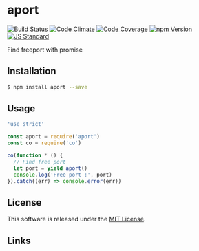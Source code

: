 aport
==========

<!---
This file is generated by ape-tmpl. Do not update manually.
--->

<!-- Badge Start -->
<a name="badges"></a>

[![Build Status][bd_travis_shield_url]][bd_travis_url]
[![Code Climate][bd_codeclimate_shield_url]][bd_codeclimate_url]
[![Code Coverage][bd_codeclimate_coverage_shield_url]][bd_codeclimate_url]
[![npm Version][bd_npm_shield_url]][bd_npm_url]
[![JS Standard][bd_standard_shield_url]][bd_standard_url]

[bd_repo_url]: https://github.com/okunishinishi/node-aport
[bd_travis_url]: http://travis-ci.org/okunishinishi/node-aport
[bd_travis_shield_url]: http://img.shields.io/travis/okunishinishi/node-aport.svg?style=flat
[bd_travis_com_url]: http://travis-ci.com/okunishinishi/node-aport
[bd_travis_com_shield_url]: https://api.travis-ci.com/okunishinishi/node-aport.svg?token=
[bd_license_url]: https://github.com/okunishinishi/node-aport/blob/master/LICENSE
[bd_codeclimate_url]: http://codeclimate.com/github/okunishinishi/node-aport
[bd_codeclimate_shield_url]: http://img.shields.io/codeclimate/github/okunishinishi/node-aport.svg?style=flat
[bd_codeclimate_coverage_shield_url]: http://img.shields.io/codeclimate/coverage/github/okunishinishi/node-aport.svg?style=flat
[bd_gemnasium_url]: https://gemnasium.com/okunishinishi/node-aport
[bd_gemnasium_shield_url]: https://gemnasium.com/okunishinishi/node-aport.svg
[bd_npm_url]: http://www.npmjs.org/package/aport
[bd_npm_shield_url]: http://img.shields.io/npm/v/aport.svg?style=flat
[bd_standard_url]: http://standardjs.com/
[bd_standard_shield_url]: https://img.shields.io/badge/code%20style-standard-brightgreen.svg

<!-- Badge End -->


<!-- Description Start -->
<a name="description"></a>

Find freeport with promise

<!-- Description End -->


<!-- Overview Start -->
<a name="overview"></a>



<!-- Overview End -->


<!-- Sections Start -->
<a name="sections"></a>

<!-- Section from "doc/guides/01.Installation.md.hbs" Start -->

<a name="section-doc-guides-01-installation-md"></a>
Installation
-----

```bash
$ npm install aport --save
```


<!-- Section from "doc/guides/01.Installation.md.hbs" End -->

<!-- Section from "doc/guides/02.Usage.md.hbs" Start -->

<a name="section-doc-guides-02-usage-md"></a>
Usage
---------

```javascript
'use strict'

const aport = require('aport')
const co = require('co')

co(function * () {
  // Find free port
  let port = yield aport()
  console.log('Free port :', port)
}).catch((err) => console.error(err))

```


<!-- Section from "doc/guides/02.Usage.md.hbs" End -->


<!-- Sections Start -->


<!-- LICENSE Start -->
<a name="license"></a>

License
-------
This software is released under the [MIT License](https://github.com/okunishinishi/node-aport/blob/master/LICENSE).

<!-- LICENSE End -->


<!-- Links Start -->
<a name="links"></a>

Links
------



<!-- Links End -->
